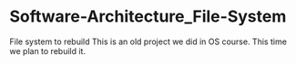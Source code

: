 # Software-Architecture_File-System
File system to rebuild
This is an old project we did in OS course. This time we plan to rebuild it.
